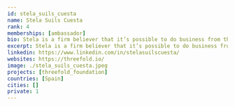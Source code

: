 ```yaml
---
id: stela_suils_cuesta
name: Stela Suils Cuesta
rank: 4
memberships: [ambassador]
bio: Stela is a firm believer that it’s possible to do business from the heart. MA in Psychology. Passionate about making the world a better place, D&I, Women Empowerment, and Social Entrepreneurship. By working at ThreeFold she can combine multiple passions in one and this is what makes her love what she does. She also sells shells on the side.I want a world where technology supports and empowers each person, as well as the planet that sustains us; where we, and the planet, are not the product. With ThreeFold, we are creating responsible technology for people to collaborate and together, build a better tomorrow; fair, sustainable, and inclusive.
excerpt: Stela is a firm believer that it’s possible to do business from the heart.
linkedin: https://www.linkedin.com/in/stelasuilscuesta/
websites: https://threefold.io/
image: ./stela_suils_cuesta.jpeg
projects: [threefold_foundation]
countries: [Spain]
cities: []
private: 1
---
```


